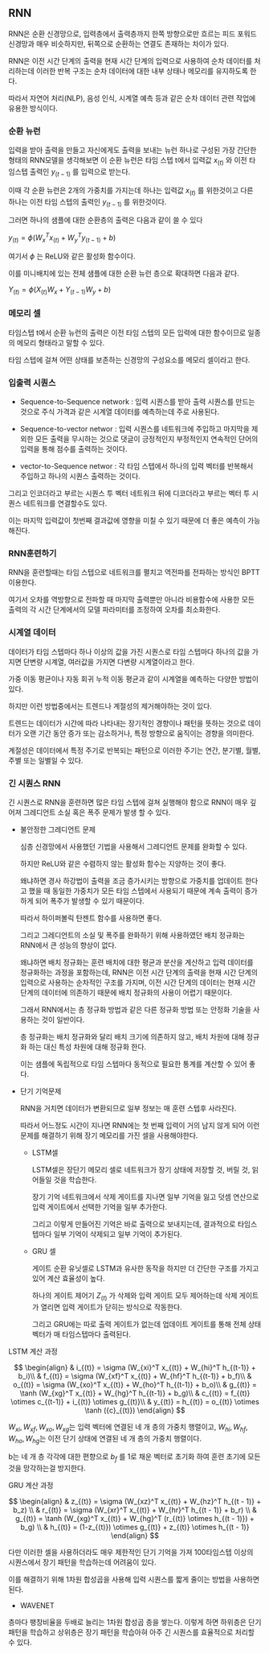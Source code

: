## RNN

RNN은 순환 신경망으로, 입력층에서 출력층까지 한쪽 방향으로만 흐르는 피드 포워드 신경망과 매우 비슷하지만, 뒤쪽으로 순환하는 연결도 존재하는 차이가 있다.

RNN은 이전 시간 단계의 출력을 현재 시간 단계의 입력으로 사용하여 순차 데이터를 처리하는데 이러한 반복 구조는 순차 데이터에 대한 내부 상태나 메모리를 유지하도록 한다.

따라서 자연어 처리(NLP), 음성 인식, 시계열 예측 등과 같은 순차 데이터 관련 작업에 유용한 방식이다.

### 순환 뉴런

입력을 받아 출력을 만들고 자신에게도 출력을 보내는 뉴런 하나로 구성된 가장 간단한 형태의 RNN모델을 생각해보면 이 순환 뉴런은 타임 스텝 t에서 입력값 $x_{(t)}$ 와 이전 타임스텝 출력인 $y_{(t - 1)}$ 를 입력으로 받는다.

이때 각 순환 뉴런은 2개의 가중치를 가지는데 하나는 입력값 $x_{(t)}$ 를 위한것이고 다른 하나는 이전 타임 스텝의 출력인 $y_{(t - 1)}$ 를 위한것이다.

그러면 하나의 샘플에 대한 순환층의 출력은 다음과 같이 쓸 수 있다

$y_{(t)} =  \phi (W_x^T x_{(t)} + W_y^T y_{(t - 1)} + b)$

여기서 $\phi$ 는 ReLU와 같은 활성화 함수이다.

이를 미니배치에 있는 전체 샘플에 대한 순환 뉴런 층으로 확대하면 다음과 같다.

$Y_{(t)} = \phi (X_{(t)} W_{x} + Y_{(t-1)} W_{y} + b)$

### 메모리 셀

타임스텝 t에서 순환 뉴런의 출력은 이전 타임 스텝의 모든 입력에 대한 함수이므로 일종의 메모리 형태라고 말할 수 있다.

타임 스텝에 걸쳐 어떤 상태를 보존하는 신경망의 구성요소를 메모리 셀이라고 한다.

### 입출력 시퀀스

 - Sequence-to-Sequence network : 입력 시퀀스를 받아 출력 시퀀스를 만드는 것으로 주식 가격과 같은 시계열 데이터를 예측하는데 주로 사용된다.

 - Sequence-to-vector networ : 입력 시퀀스를 네트워크에 주입하고 마지막을 제외한 모든 출력을 무시하는 것으로 댓글이 긍정적인지 부정적인지 연속적인 단어의 입력을 통해 점수를 출력하는 것이다.

 - vector-to-Sequence networ : 각 타임 스텝에서 하나의 입력 벡터를 반복해서 주입하고 하나의 시퀀스 출력하는 것이다.

그리고 인코더라고 부르는 시퀀스 투 벡터 네트워크 뒤에 디코더라고 부르는 벡터 투 시퀀스 네트워크를 연결할수도 있다.

이는 마지막 입력값이 첫번째 결과값에 영향을 미칠 수 있기 때문에 더 좋은 예측이 가능해진다.

### RNN훈련하기

RNN을 훈련할때는 타임 스텝으로 네트워크를 펼치고 역전파를 전파하는 방식인 BPTT이용한다.

여기서 오차를 역방향으로 전파할 때 마지막 출력뿐만 아니라 비용함수에 사용한 모든 출력의 각 시간 단계에서의 모델 파라미터를 조정하여 오차를 최소화한다.

### 시계열 데이터

데이터가 타임 스텝마다 하나 이상의 값을 가진 시퀀스로 타임 스텝마다 하나의 값을 가지면 단변량 시계열, 여러값을 가지면 다변량 시계열이라고 한다.

가중 이동 평균이나 자동 회귀 누적 이동 평균과 같이 시계열을 예측하는 다양한 방법이 있다.

하지만 이런 방법중에서는 트렌드나 계절성의 제거해야하는 것이 있다.

트렌드는 데이터가 시간에 따라 나타내는 장기적인 경향이나 패턴을 뜻하는 것으로 데이터가 오랜 기간 동안 증가 또는 감소하거나, 특정 방향으로 움직이는 경향을 의미한다.

계절성은 데이터에서 특정 주기로 반복되는 패턴으로 이러한 주기는 연간, 분기별, 월별, 주별 또는 일별일 수 있다.

### 긴 시퀀스 RNN

긴 시퀀스로 RNN을 훈련하면 많은 타임 스텝에 걸쳐 실행해야 함으로 RNN이 매우 깊어져 그레디언트 소실 혹은 폭주 문제가 발생 할 수 있다.

 - 불안정한 그레디언트 문제

   심층 신경망에서 사용했던 기법을 사용해서 그레디언트 문제를 완화할 수 있다.

   하지만 ReLU와 같은 수렴하지 않는 활성화 함수는 지양하는 것이 좋다.

   왜냐하면 경사 하강법이 출력을 조금 증가시키는 방향으로 가중치를 업데이트 한다고 했을 때 동일한 가중치가 모든 타임 스텝에서 사용되기 때문에 계속 출력이 증가하게 되어 폭주가 발생할 수 있기 때문이다.

   따라서 하이퍼볼릭 탄젠트 함수를 사용하면 좋다.

   그리고 그레디언트의 소실 및 폭주를 완화하기 위해 사용하였던 배치 정규화는 RNN에서 큰 성능의 향상이 없다.

   왜냐하면 배치 정규화는 훈련 배치에 대한 평균과 분산을 계산하고 입력 데이터를 정규화하는 과정을 포함하는데, RNN은 이전 시간 단계의 출력을 현재 시간 단계의 입력으로 사용하는 순차적인 구조를 가지며, 이전 시간 단계의 데이터는 현재 시간 단계의 데이터에 의존하기 때문에 배치 정규화의 사용이 어렵기 때문이다.

   그래서 RNN에서는 층 정규화 방법과 같은 다른 정규화 방법 또는 안정화 기술을 사용하는 것이 일반이다.

   층 정규화는 배치 정규화와 달리 배치 크기에 의존하지 않고, 배치 차원에 대해 정규화 하는 대신 특성 차원에 대해 정규화 한다.

   이는 샘플에 독립적으로 타임 스텝마다 동적으로 필요한 통계를 계산할 수 있어 좋다.

 - 단기 기억문제

   RNN을 거치면 데이터가 변환되므로 일부 정보는 매 훈련 스텝후 사라진다.

   따라서 어느정도 시간이 지나면 RNN에는 첫 번째 입력이 거의 남지 않게 되어 이런 문제를 해결하기 위해 장기 메모리를 가진 셀을 사용해야한다.


   - LSTM셀
  
     LSTM셀은 장단기 메모리 셀로 네트워크가 장기 상태에 저장할 것, 버릴 것, 읽어들일 것을 학습한다.

     장기 기억 네트워크에서 삭제 게이트를 지나면 일부 기억을 잃고 덧셈 연산으로 입력 게이트에서 선택한 기억을 일부 추가한다.

     그리고 이렇게 만들어진 기억은 바로 출력으로 보내지는데, 결과적으로 타임스텝마다 일부 기억이 삭제되고 일부 기억이 추가된다.

    - GRU 셀

      게이트 순환 유닛셀로 LSTM과 유사한 동작을 하지만 더 간단한 구조를 가지고 있어 계산 효율성이 높다.

      하나의 게이트 제어기 $Z_{(t)}$ 가 삭제와 입력 게이트 모두 제어하는데 삭제 게이트가 열리면 입력 게이트가 닫히는 방식으로 작동한다.

      그리고 GRU에는 따로 출력 게이트가 없는데 업데이트 게이트를 통해 전체 상태 벡터가 매 타임스텝마다 출력된다.

LSTM 계산 과정

$$
\begin{align}
& i_{(t)} = \sigma (W_{xi}^T x_{(t)} + W_{hi}^T h_{(t-1)} + b_i)\\
& f_{(t)} = \sigma (W_{xf}^T x_{(t)} + W_{hf}^T h_{(t-1)} + b_f)\\
& o_{(t)} = \sigma (W_{xo}^T x_{(t)} + W_{ho}^T h_{(t-1)} + b_o)\\
& g_{(t)} = \tanh (W_{xg}^T x_{(t)} + W_{hg}^T h_{(t-1)} + b_g)\\
& c_{(t)} = f_{(t)} \otimes c_{(t-1)} + i_{(t)} \otimes g_{(t)}\\ 
& y_{(t)} = h_{(t)} = o_{(t)} \otimes \tanh ({c}_{(t)})
\end{align}
$$

$W_{xi}, W_{xf}, W_{xo}, W_{xg}$는 입력 벡터에 연결된 네 개 층의 가중치 행렬이고, $W_{hi}, W_{hf}, W_{ho}, W_{hg}$는 이전 단기 상태에 연결된 네 개 층의 가중치 행렬이다.

b는 네 개 층 각각에 대한 편향으로 $b_f$ 를 1로 채운 벡터로 초기화 하여 훈련 초기에 모든것을 망각하는걸 방지한다.

GRU 계산 과정

$$
\begin{align}
& z_{(t)} = \sigma (W_{xz}^T x_{(t)} + W_{hz}^T h_{(t - 1)} + b_z) \\
& r_{(t)} = \sigma (W_{xr}^T x_{(t)} + W_{hr}^T h_{(t - 1)} + b_r) \\
& g_{(t)} = \tanh (W_{xg}^T x_{(t)} + W_{hg}^T (r_{(t)} \otimes h_{(t - 1)}) + b_g) \\
& h_{(t)} = (1-z_{(t)}) \otimes g_{(t)} + z_{(t)} \otimes h_{(t - 1)}
\end{align}
$$

다만 이러한 셀을 사용하더라도 매우 제한적인 단기 기억을 가져 100타임스텝 이상의 시퀀스에서 장기 패턴을 학습하는데 어려움이 있다.

이를 해결하기 위해 1차원 합성곱을 사용해 입력 시퀀스를 짧게 줄이는 방법을 사용하면 된다.

 - WAVENET

   
층마다 팽창비율을 두배로 늘리는 1차원 합성곱 층을 쌓는다. 이렇게 하면 하위층은 단기 패턴을 학습하고 상위층은 장기 패턴을 학습아혀 아주 긴 시퀀스를 효율적으로 처리할 수 있다.

